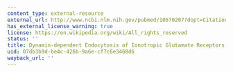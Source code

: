 ```yaml
---
content_type: external-resource
external_url: http://www.ncbi.nlm.nih.gov/pubmed/10570207?dopt=Citation
has_external_license_warning: true
license: https://en.wikipedia.org/wiki/All_rights_reserved
status: ''
title: Dynamin-dependent Endocytosis of Ionotropic Glutamate Receptors
uid: 07db3b9d-be4c-426b-9a6e-cf7c6e3468d6
wayback_url: ''
---
```

